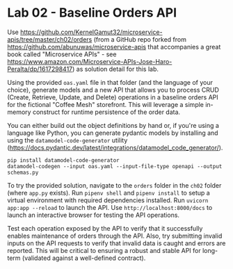 # Lab 02 - Baseline Orders API

Use https://github.com/KernelGamut32/microservice-apis/tree/master/ch02/orders (from a GitHub repo forked from https://github.com/abunuwas/microservice-apis that accompanies a great book called "Microservice APIs" - see https://www.amazon.com/Microservice-APIs-Jose-Haro-Peralta/dp/1617298417) as solution detail for this lab.

Using the provided `oas.yaml` file in that folder (and the language of your choice), generate models and a new API that allows you to process CRUD (Create, Retrieve, Update, and Delete) operations in a baseline orders API for the fictional "Coffee Mesh" storefront. This will leverage a simple in-memory construct for runtime persistence of the order data.

You can either build out the object definitions by hand or, if you're using a language like Python, you can generate pydantic models by installing and using the `datamodel-code-generator` utility (https://docs.pydantic.dev/latest/integrations/datamodel_code_generator/).

```
pip install datamodel-code-generator
datamodel-codegen --input oas.yaml --input-file-type openapi --output schemas.py
```

To try the provided solution, navigate to the `orders` folder in the `ch02` folder (where `app.py` exists). Run `pipenv shell` and `pipenv install` to setup a virtual environment with required dependencies installed. Run `uvicorn app:app --reload` to launch the API. Use `http://localhost:8000/docs` to launch an interactive browser for testing the API operations.

Test each operation exposed by the API to verify that it successfully enables maintenance of orders through the API. Also, try submitting invalid inputs on the API requests to verify that invalid data is caught and errors are reported. This will be critical to ensuring a robust and stable API for long-term (validated against a well-defined contract).
